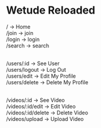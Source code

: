 # Wetude Reloaded

/ -> Home<br/>
/join -> join<br/>
/login -> login<br/>
/search -> search<br/>
<br/>

/users/:id -> See User<br/>
/users/logout -> Log Out<br/>
/users/edit -> Edit My Profile<br/>
/users/delete -> Delete My Profile<br/>
<br/>

/videos/:id -> See Video<br/>
/videos/:id/edit -> Edit Video<br/>
/videos/:id/delete -> Delete Video<br/>
/videos/upload -> Upload Video<br/>
<br/>
